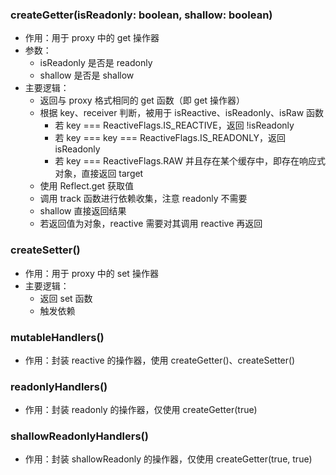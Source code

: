 ### createGetter(isReadonly: boolean, shallow: boolean)

- 作用：用于 proxy 中的 get 操作器
- 参数：
  - isReadonly 是否是 readonly
  - shallow 是否是 shallow
- 主要逻辑：
  - 返回与 proxy 格式相同的 get 函数（即 get 操作器）
  - 根据 key、receiver 判断，被用于 isReactive、isReadonly、isRaw 函数
    - 若 key === ReactiveFlags.IS_REACTIVE，返回 !isReadonly
    - 若 key === key === ReactiveFlags.IS_READONLY，返回 isReadonly
    - 若 key === ReactiveFlags.RAW 并且存在某个缓存中，即存在响应式对象，直接返回 target
  - 使用 Reflect.get 获取值
  - 调用 track 函数进行依赖收集，注意 readonly 不需要
  - shallow 直接返回结果
  - 若返回值为对象，reactive 需要对其调用 reactive 再返回

### createSetter()

- 作用：用于 proxy 中的 set 操作器
- 主要逻辑：
  - 返回 set 函数
  - 触发依赖

### mutableHandlers()

- 作用：封装 reactive 的操作器，使用 createGetter()、createSetter()

### readonlyHandlers()

- 作用：封装 readonly 的操作器，仅使用 createGetter(true)

### shallowReadonlyHandlers()

- 作用：封装 shallowReadonly 的操作器，仅使用 createGetter(true, true)

